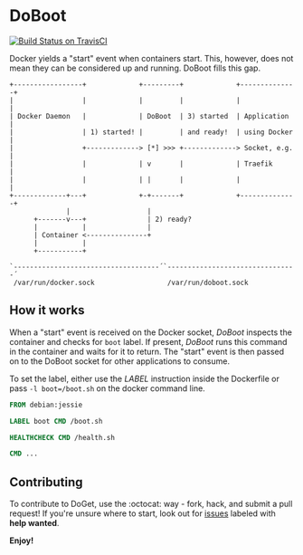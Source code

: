 DoBoot
======
[![Build Status on TravisCI](https://secure.travis-ci.org/tueftler/doboot.png)](http://travis-ci.org/tueftler/doboot)

Docker yields a "start" event when containers start. This, however, does not mean they can be considered up and running. DoBoot fills this gap.


```
+-----------------+             +---------+             +--------------+
|                 |             |         |             |              |
| Docker Daemon   |             | DoBoot  | 3) started  | Application  |
|                 | 1) started! |         | and ready!  | using Docker |
|                 +-------------> [*] >>> +-------------> Socket, e.g. |
|                 |             | v       |             | Traefik      |
|                 |             | |       |             |              |
+-------------+---+             +-+-------+             +--------------+
              |                   |
      +-------v---+               | 2) ready?
      |           |               |
      | Container <---------------+
      |           |
      +-----------+

`------------------------------------´`--------------------------------´
 /var/run/docker.sock                  /var/run/doboot.sock
```

How it works
------------
When a "start" event is received on the Docker socket, *DoBoot* inspects the container and checks for `boot` label. If present, *DoBoot* runs this command in the container and waits for it to return. The "start" event is then passed on to the DoBoot socket for other applications to consume.

To set the label, either use the *LABEL* instruction inside the Dockerfile or pass `-l boot=/boot.sh` on the docker command line.

```Dockerfile
FROM debian:jessie

LABEL boot CMD /boot.sh

HEALTHCHECK CMD /health.sh

CMD ...
```

## Contributing

To contribute to DoGet, use the :octocat: way - fork, hack, and submit a pull request! If you're unsure where to start, look out for [issues](https://github.com/tueftler/doboot/issues) labeled with **help wanted**.

**Enjoy!**
